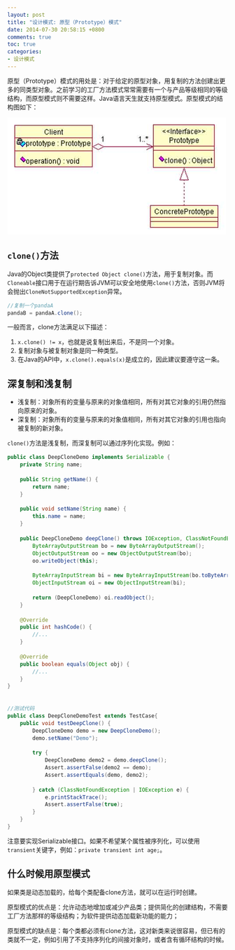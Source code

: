 ```yaml
---
layout: post
title: "设计模式: 原型（Prototype）模式"
date: 2014-07-30 20:58:15 +0800
comments: true
toc: true
categories: 
- 设计模式
---
```


原型（Prototype）模式的用处是：对于给定的原型对象，用复制的方法创建出更多的同类型对象。之前学习的工厂方法模式常常需要有一个与产品等级相同的等级结构，而原型模式则不需要这样。Java语言天生就支持原型模式。原型模式的结构图如下：

![image](/myresource/images/image_blog_2014-07-30_21.10.50.jpg)

<!--more-->

## `clone()`方法
Java的Object类提供了`protected Object clone()`方法，用于复制对象。而`Cloneable`接口用于在运行期告诉JVM可以安全地使用`clone()`方法，否则JVM将会抛出`CloneNotSupportedException`异常。

```java
//复制一个pandaA
pandaB = pandaA.clone();
```

一般而言，clone方法满足以下描述：

1. `x.clone() != x`，也就是说复制出来后，不是同一个对象。
2. 复制对象与被复制对象是同一种类型。
3. 在Java的API中，`x.clone().equals(x)`是成立的，因此建议要遵守这一条。

## 深复制和浅复制
* 浅复制：对象所有的变量与原来的对象值相同，所有对其它对象的引用仍然指向原来的对象。
* 深复制：对象所有的变量与原来的对象值相同，所有对其它对象的引用也指向被复制的新对象。

`clone()`方法是浅复制，而深复制可以通过序列化实现。例如：

```java
public class DeepCloneDemo implements Serializable {
	private String name;

	public String getName() {
		return name;
	}

	public void setName(String name) {
		this.name = name;
	}
	
	public DeepCloneDemo deepClone() throws IOException, ClassNotFoundException {
		ByteArrayOutputStream bo = new ByteArrayOutputStream();
		ObjectOutputStream oo = new ObjectOutputStream(bo);
		oo.writeObject(this);
		
		ByteArrayInputStream bi = new ByteArrayInputStream(bo.toByteArray());
		ObjectInputStream oi = new ObjectInputStream(bi);
		
		return (DeepCloneDemo) oi.readObject();
	}

	@Override
	public int hashCode() {
		//...
	}

	@Override
	public boolean equals(Object obj) {
		//...
	}
}


//测试代码
public class DeepCloneDemoTest extends TestCase{
	public void testDeepClone() {
		DeepCloneDemo demo = new DeepCloneDemo();
		demo.setName("Demo");
		
		try {
			DeepCloneDemo demo2 = demo.deepClone();
			Assert.assertFalse(demo2 == demo);
			Assert.assertEquals(demo, demo2);
			
		} catch (ClassNotFoundException | IOException e) {
			e.printStackTrace();
			Assert.assertFalse(true);
		}
	}
}
```

注意要实现Serializable接口。如果不希望某个属性被序列化，可以使用`transient`关键字，例如：`private transient int age;`。

## 什么时候用原型模式
如果类是动态加载的，给每个类配备clone方法，就可以在运行时创建。

原型模式的优点是：允许动态地增加或减少产品类；提供简化的创建结构，不需要工厂方法那样的等级结构；为软件提供动态加载新功能的能力；

原型模式的缺点是：每个类都必须有clone方法，这对新类来说很容易，但已有的类就不一定，例如引用了不支持序列化的间接对象时，或者含有循环结构的时候。

